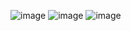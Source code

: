 ![image](https://user-images.githubusercontent.com/73699852/185270964-a50af3bb-bc14-4029-bb33-8c3cc8906859.png)
![image](https://user-images.githubusercontent.com/73699852/185271014-77ad5ffc-3bc5-4e1c-80ea-be08719bf690.png)
![image](https://user-images.githubusercontent.com/73699852/185271047-d69b7cf7-e889-474f-8b72-b77e736fa050.png)
